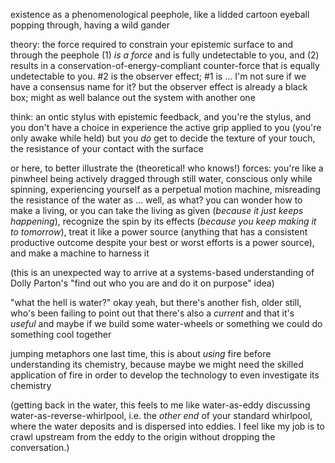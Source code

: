 existence as a phenomenological peephole, like a lidded cartoon eyeball popping through, having a wild gander

theory: the force required to constrain your epistemic surface to and through the peephole (1) *is a force* and is fully undetectable to you, and (2) results in a conservation-of-energy-compliant counter-force that is equally undetectable to you. #2 is the observer effect; #1 is ... I'm not sure if we have a consensus name for it? but the observer effect is already a black box; might as well balance out the system with another one

think: an ontic stylus with epistemic feedback, and you're the stylus, and you don't have a choice in experience the active grip applied to you (you're only awake while held) but you *do* get to decide the texture of your touch, the resistance of your contact with the surface

or here, to better illustrate the (theoretical! who knows!) forces: you're like a pinwheel being actively dragged through still water, conscious only while spinning, experiencing yourself as a perpetual motion machine, misreading the resistance of the water as ... well, as what? you can wonder how to make a living, or you can take the living as given (*because it just keeps happening*), recognize the spin by its effects (*because you keep making it to tomorrow*), treat it like a power source (anything that has a consistent productive outcome despite your best or worst efforts is a power source), and make a machine to harness it

(this is an unexpected way to arrive at a systems-based understanding of Dolly Parton's "find out who you are and do it on purpose" idea)

"what the hell is water?" okay yeah, but there's another fish, older still, who's been failing to point out that there's also a *current* and that it's *useful* and maybe if we build some water-wheels or something we could do something cool together

jumping metaphors one last time, this is about *using* fire before understanding its chemistry, because maybe we might need the skilled application of fire in order to develop the technology to even investigate its chemistry

(getting back in the water, this feels to me like water-as-eddy discussing water-as-reverse-whirlpool, i.e. the *other end* of your standard whirlpool, where the water deposits and is dispersed into eddies. I feel like my job is to crawl upstream from the eddy to the origin without dropping the conversation.)
